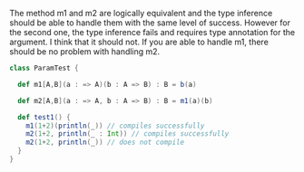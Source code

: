 The method m1 and m2 are logically equivalent and the type inference should be able to handle them with the same level of success. However for the second one, the type inference fails and requires type annotation for the argument. I think that it should not. If you are able to handle m1, there should be no problem with handling m2.

```scala
class ParamTest {

  def m1[A,B](a : => A)(b : A => B) : B = b(a)

  def m2[A,B](a : => A, b : A => B) : B = m1(a)(b)

  def test1() {
    m1(1+2)(println(_)) // compiles successfully
    m2(1+2, println(_ : Int)) // compiles successfully
    m2(1+2, println(_)) // does not compile
  }
}
```
